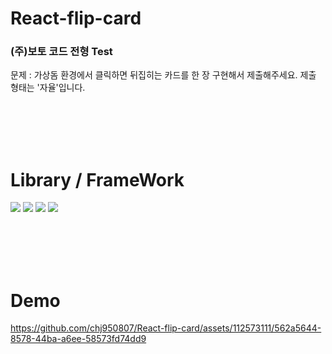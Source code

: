 # React-flip-card
### (주)보토 코드 전형 Test <br/>
문제 : 가상돔 환경에서 클릭하면 뒤집히는 카드를 한 장 구현해서 제출해주세요. 제출 형태는 '자율'입니다.

<br/> <br/> <br/> <br/>

# Library / FrameWork

<img src="https://img.shields.io/badge/react-61DAFB?style=for-the-badge&logo=react&logoColor=white"> <img src="https://img.shields.io/badge/TypeScript-3178C6?style=for-the-badge&logo=TypeScript&logoColor=white"> <img src="https://img.shields.io/badge/Vite-646CFF?style=for-the-badge&logo=Vite&logoColor=white"> <img src="https://img.shields.io/badge/Scss-cc6699?style=for-the-badge&logo=sass&logoColor=white"> 

<br/> <br/> <br/> <br/>

# Demo
https://github.com/chj950807/React-flip-card/assets/112573111/562a5644-8578-44ba-a6ee-58573fd74dd9

